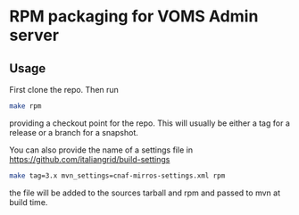 # RPM packaging for  VOMS Admin server 

## Usage

First clone the repo. Then run

```bash
make rpm
```

providing a checkout point for the repo. This will usually be either a tag for a release or a branch for a snapshot.

You can also provide the name of a settings file in https://github.com/italiangrid/build-settings

```bash
make tag=3.x mvn_settings=cnaf-mirros-settings.xml rpm
```

the file will be added to the sources tarball and rpm and passed to mvn at build time.
